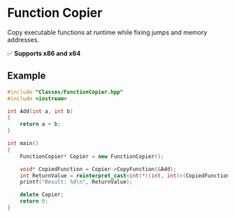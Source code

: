 # Function Copier

Copy executable functions at runtime while fixing jumps and memory addresses.

✅ **Supports x86 and x64**

## Example
```cpp
#include "Classes/FunctionCopier.hpp"
#include <iostream>

int Add(int a, int b)
{
    return a + b;
}

int main()
{
    FunctionCopier* Copier = new FunctionCopier();

    void* CopiedFunction = Copier->CopyFunction(&Add);
    int ReturnValue = reinterpret_cast<int(*)(int, int)>(CopiedFunction)(5, 3);
    printf("Result: %d\n", ReturnValue);

    delete Copier;
    return 0;
}
